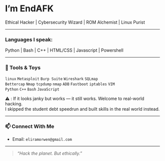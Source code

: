 # I’m EndAFK

 Ethical Hacker | Cybersecurity Wizard | ROM Alchemist | Linux Purist

---
### Languages I speak:

Python | Bash | C++ | HTML/CSS | Javascript | Powershell

---
### 🧰 Tools & Toys

`linux` `Metasploit` `Burp Suite` `Wireshark` `SQLmap`  
`Bettercap` `Nmap` `tcpdump` `nmap`
`ADB` `Fastboot` `iptables` `VIM`  
`Python` `C++` `Bash` `JavaScript`

 
 ⚠️ : If it looks janky but works — it still works. Welcome to real-world hacking.  
	I skipped the student debt speedrun and built skills in the real world instead.

---

### 📫 Connect With Me

- Email: `eliramorwen@gmail.com` 

---

> _“Hack the planet. But ethically.”_
